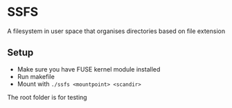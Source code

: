 # SSFS

A filesystem in user space that organises directories based on file extension

## Setup

* Make sure you have FUSE kernel module installed
* Run makefile
* Mount with `./ssfs <mountpoint> <scandir>`

The root folder is for testing
